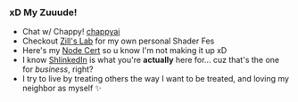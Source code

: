 ### xD My Zuuude!

- Chat w/ Chappy! [chappyai](https://chappyai.com)
- Checkout [Zill's Lab](https://wswoodruff.github.io/zills-lab-site) for my own personal Shader Fes
- Here's my [Node Cert](https://www.credly.com/badges/dc107cd5-6665-4e41-9cf0-406a25a9813c) so u know I'm not making it up xD
- I know [ShlinkedIn](https://www.shlinkedin.com/sh/pancakedev) is what you're **actually** here for... cuz that's the one for _business_, right?
- I try to live by treating others the way I want to be treated, and loving my neighbor as myself :sparkles:
